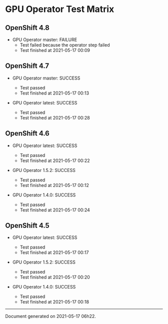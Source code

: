 
GPU Operator Test Matrix
========================

OpenShift 4.8
-------------

* GPU Operator master: FAILURE
  - Test failed because the operator step failed
  - Test finished at 2021-05-17 00:09

OpenShift 4.7
-------------

* GPU Operator master: SUCCESS
  - Test passed
  - Test finished at 2021-05-17 00:13

* GPU Operator latest: SUCCESS
  - Test passed
  - Test finished at 2021-05-17 00:28

OpenShift 4.6
-------------

* GPU Operator latest: SUCCESS
  - Test passed
  - Test finished at 2021-05-17 00:22

* GPU Operator 1.5.2: SUCCESS
  - Test passed
  - Test finished at 2021-05-17 00:12

* GPU Operator 1.4.0: SUCCESS
  - Test passed
  - Test finished at 2021-05-17 00:24

OpenShift 4.5
-------------

* GPU Operator latest: SUCCESS
  - Test passed
  - Test finished at 2021-05-17 00:17

* GPU Operator 1.5.2: SUCCESS
  - Test passed
  - Test finished at 2021-05-17 00:20

* GPU Operator 1.4.0: SUCCESS
  - Test passed
  - Test finished at 2021-05-17 00:18


---
Document generated on 2021-05-17 06h22.
